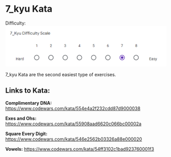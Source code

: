 # 7_kyu Kata

Difficulty: ![7_kyu_difficulty_diagram](7_kyu.PNG?raw=true)

7_kyu Kata are the second easiest type of exercises.

## Links to Kata:

**Complimentary DNA:** https://www.codewars.com/kata/554e4a2f232cdd87d9000038

**Exes and Ohs:** https://www.codewars.com/kata/55908aad6620c066bc00002a

**Square Every Digit:** https://www.codewars.com/kata/546e2562b03326a88e000020

**Vowels:** https://www.codewars.com/kata/54ff3102c1bad923760001f3